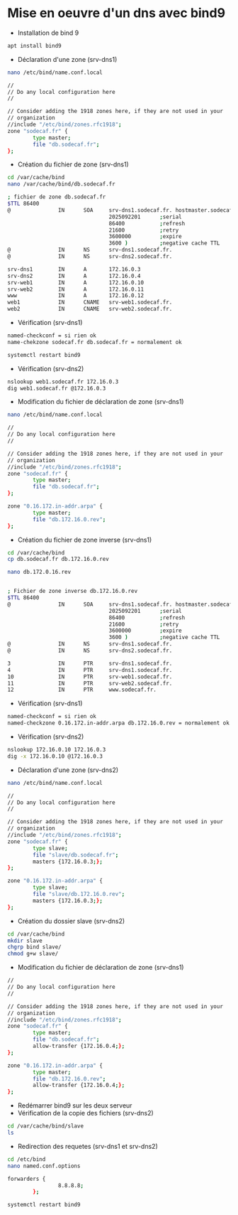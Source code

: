 # Mise en oeuvre d'un dns avec bind9
- Installation de bind 9
````bash
apt install bind9
````
- Déclaration d'une zone (srv-dns1)
````bash
nano /etc/bind/name.conf.local

//
// Do any local configuration here
//

// Consider adding the 1918 zones here, if they are not used in your
// organization
//include "/etc/bind/zones.rfc1918";
zone "sodecaf.fr" {
        type master;
        file "db.sodecaf.fr";
};
````
- Création du fichier de zone (srv-dns1)
````bash
cd /var/cache/bind
nano /var/cache/bind/db.sodecaf.fr

; fichier de zone db.sodecaf.fr
$TTL 86400
@               IN      SOA     srv-dns1.sodecaf.fr. hostmaster.sodecaf.fr. (
                                2025092201      ;serial
                                86400           ;refresh
                                21600           ;retry
                                3600000         ;expire
                                3600 )          ;negative cache TTL
@               IN      NS      srv-dns1.sodecaf.fr.
@               IN      NS      srv-dns2.sodecaf.fr.

srv-dns1        IN      A       172.16.0.3
srv-dns2        IN      A       172.16.0.4
srv-web1        IN      A       172.16.0.10
srv-web2        IN      A       172.16.0.11
www             IN      A       172.16.0.12
web1            IN      CNAME   srv-web1.sodecaf.fr.
web2            IN      CNAME   srv-web2.sodecaf.fr.
````
- Vérification (srv-dns1)
````bash
named-checkconf = si rien ok
name-chekzone sodecaf.fr db.sodecaf.fr = normalement ok

systemctl restart bind9
````
- Vérification (srv-dns2)
````bash
nslookup web1.sodecaf.fr 172.16.0.3
dig web1.sodecaf.fr @172.16.0.3
````
- Modification du fichier de déclaration de zone (srv-dns1)
````bash
nano /etc/bind/name.conf.local

//
// Do any local configuration here
//

// Consider adding the 1918 zones here, if they are not used in your
// organization
//include "/etc/bind/zones.rfc1918";
zone "sodecaf.fr" {
        type master;
        file "db.sodecaf.fr";
};

zone "0.16.172.in-addr.arpa" {
        type master;
        file "db.172.16.0.rev";
};
````
- Création du fichier de zone inverse (srv-dns1)
````bash
cd /var/cache/bind
cp db.sodecaf.fr db.172.16.0.rev

nano db.172.0.16.rev


; Fichier de zone inverse db.172.16.0.rev
$TTL 86400
@               IN      SOA     srv-dns1.sodecaf.fr. hostmaster.sodecaf.fr. (
                                2025092201      ;serial
                                86400           ;refresh
                                21600           ;retry
                                3600000         ;expire
                                3600 )          ;negative cache TTL
@               IN      NS      srv-dns1.sodecaf.fr.
@               IN      NS      srv-dns2.sodecaf.fr.

3               IN      PTR     srv-dns1.sodecaf.fr.
4               IN      PTR     srv-dns1.sodecaf.fr.
10              IN      PTR     srv-web1.sodecaf.fr.
11              IN      PTR     srv-web2.sodecaf.fr.
12              IN      PTR     www.sodecaf.fr.
````
- Vérification (srv-dns1)
````bash
named-checkconf = si rien ok 
named-checkzone 0.16.172.in-addr.arpa db.172.16.0.rev = normalement ok
````
- Vérification (srv-dns2)
````bash
nslookup 172.16.0.10 172.16.0.3
dig -x 172.16.0.10 @172.16.0.3
````
- Déclaration d'une zone (srv-dns2)
````bash
nano /etc/bind/name.conf.local

//
// Do any local configuration here
//

// Consider adding the 1918 zones here, if they are not used in your
// organization
//include "/etc/bind/zones.rfc1918";
zone "sodecaf.fr" {
        type slave;
        file "slave/db.sodecaf.fr";
        masters {172.16.0.3;};
};

zone "0.16.172.in-addr.arpa" {
        type slave;
        file "slave/db.172.16.0.rev";
        masters {172.16.0.3;};
};
````
- Création du dossier slave (srv-dns2)
````bash
cd /var/cache/bind
mkdir slave
chgrp bind slave/
chmod g+w slave/
````
- Modification du fichier de déclaration de zone (srv-dns1)
````bash
//
// Do any local configuration here
//

// Consider adding the 1918 zones here, if they are not used in your
// organization
//include "/etc/bind/zones.rfc1918";
zone "sodecaf.fr" {
        type master;
        file "db.sodecaf.fr";
        allow-transfer {172.16.0.4;};
};

zone "0.16.172.in-addr.arpa" {
        type master;
        file "db.172.16.0.rev";
        allow-transfer {172.16.0.4;};
};
````
- Redémarrer bind9 sur les deux serveur
- Vérification de la copie des fichiers (srv-dns2)
````bash
cd /var/cache/bind/slave
ls
````
- Redirection des requetes (srv-dns1 et srv-dns2)
````bash
cd /etc/bind
nano named.conf.options

forwarders {
                8.8.8.8;
        };

systemctl restart bind9
````
